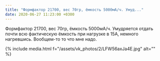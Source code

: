 ```yaml
---
title: "Формфактор 21700, вес 70гр, ёмкость 5000мА/ч. Умуд..."
date: 2020-06-27 11:23:00 +0300
---
```


Формфактор 21700, вес 70гр, ёмкость 5000мА/ч. Умудряется отдать почти всю фактическую ёмкость при нагрузке в 15А, немного нагревшись. Вообщем-то то что мне надо.

{% include media.html f="/assets/vk_photos/2/LFW56axJa4E.jpg" alt="" %}
